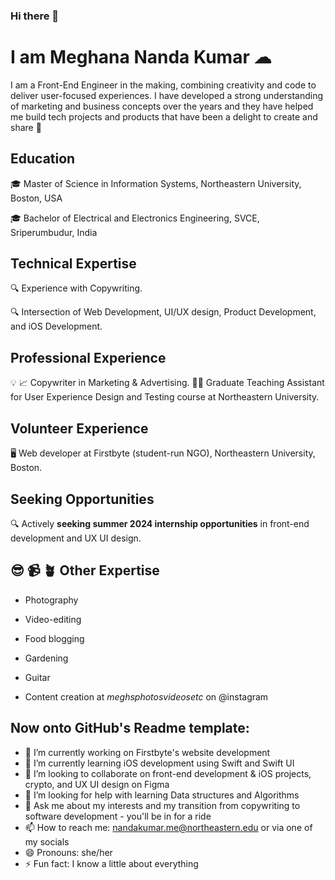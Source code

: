 ### Hi there 👋

<!--
**MeghanaNandaKumar/MeghanaNandaKumar** is a ✨ _special_ ✨ repository because its `README.md` (this file) appears on your GitHub profile.

Here are some ideas to get you started:

- 🔭 I’m currently working on Firstbyte's website development
- 🌱 I’m currently learning iOS development using Swift and Swift UI
- 👯 I’m looking to collaborate on front-end development & iOS projects, crypto, and UX UI design on Figma
- 🤔 I’m looking for help with learning Data structures and Algorithms
- 💬 Ask me about my interests and my transition from copywriting to software development - you'll be in for a ride
- 📫 How to reach me: nandakumar.me@northeastern.edu or one of my socials
- 😄 Pronouns: she/her
- ⚡ Fun fact: I know a little about everything
-->

# I am Meghana Nanda Kumar ☁

   I am a Front-End Engineer in the making, combining creativity and code to deliver user-focused experiences. I have developed a strong understanding of marketing and business concepts over the years and they have helped me build tech projects and products that have been a delight to create and share 🚀 

## Education

   🎓 Master of Science in Information Systems, Northeastern University, Boston, USA

   🎓 Bachelor of Electrical and Electronics Engineering, SVCE, Sriperumbudur, India

## Technical Expertise

   🔍 Experience with Copywriting.

   🔍 Intersection of Web Development, UI/UX design, Product Development, and iOS Development.

## Professional Experience

   💡 📈 Copywriter in Marketing & Advertising. 
   👩‍💻 Graduate Teaching Assistant for User Experience Design and Testing course at Northeastern University.

## Volunteer Experience

  🖥 Web developer at Firstbyte (student-run NGO), Northeastern University, Boston.

## Seeking Opportunities

   🔍 Actively **seeking summer 2024 internship opportunities** in front-end development and UX UI design.

## 😎 📹 🪴 Other Expertise

   * Photography

   * Video-editing

   * Food blogging

   * Gardening

   * Guitar

   * Content creation at _meghsphotosvideosetc_ on @instagram 


## Now onto GitHub's Readme template:
- 🔭 I’m currently working on Firstbyte's website development
- 🌱 I’m currently learning iOS development using Swift and Swift UI
- 👯 I’m looking to collaborate on front-end development & iOS projects, crypto, and UX UI design on Figma
- 🤔 I’m looking for help with learning Data structures and Algorithms
- 💬 Ask me about my interests and my transition from copywriting to software development - you'll be in for a ride
- 📫 How to reach me: nandakumar.me@northeastern.edu or via one of my socials
- 😄 Pronouns: she/her
- ⚡ Fun fact: I know a little about everything
